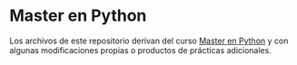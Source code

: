 # Master en Python

Los archivos de este repositorio derivan del curso [Master en Python](https://www.udemy.com/course/master-en-python-aprender-python-django-flask-y-tkinter/) y con algunas modificaciones propias o productos de prácticas adicionales.
